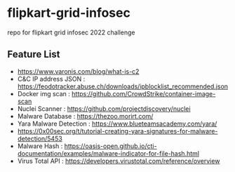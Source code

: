 # flipkart-grid-infosec
repo for flipkart grid infosec 2022 challenge

## Feature List

* https://www.varonis.com/blog/what-is-c2
* C&C IP address JSON : https://feodotracker.abuse.ch/downloads/ipblocklist_recommended.json
* Docker img scan : https://github.com/CrowdStrike/container-image-scan
* Nuclei Scanner : https://github.com/projectdiscovery/nuclei
* Malware Database : https://thezoo.morirt.com/
* Yara Malware Detection : https://www.blueteamsacademy.com/yara/
* https://0x00sec.org/t/tutorial-creating-yara-signatures-for-malware-detection/5453
* Malware Hash : https://oasis-open.github.io/cti-documentation/examples/malware-indicator-for-file-hash.html
* Virus Total API : https://developers.virustotal.com/reference/overview
